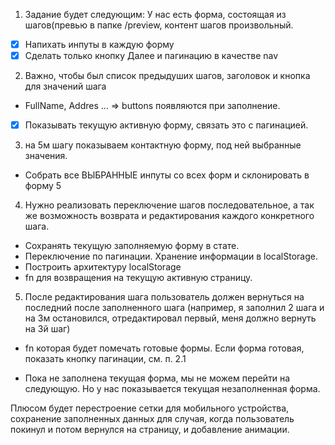 
1. Задание будет следующим: У нас есть форма, состоящая из шагов(превью в папке /preview, контент шагов произвольный.
- [x] Напихать инпуты в каждую форму
- [x] Сделать только кнопку Далее и пагинацию в качестве nav

2. Важно, чтобы был список предыдуших шагов, заголовок и кнопка для значений шага
- FullName, Addres ... => buttons появляются при заполнение.
- [x] Показывать текущую активную форму, связать это с пагинацией.

3. на 5м шагу показываем контактную форму, под ней выбранные значения. 
- Собрать все ВЫБРАННЫЕ инпуты со всех форм и склонировать в форму 5

4. Нужно реализовать переключение шагов последовательное, а так же возможность возврата и редактирования каждого конкретного шага. 
- Сохранять текущую заполняемую форму в стате. 
- Переключение по пагинации. Хранение информации в localStorage.
- Построить архитектуру localStorage
- fn для возвращения на текущую активную страницу.

5. После редактирования шага пользователь должен вернуться на последний после заполненного шага (например, я заполнил 2 шага и на 3м остановился, отредактировал первый, меня должно вернуть на 3й шаг)
- fn которая будет помечать готовые формы. Если форма готовая, показать кнопку пагинации, см. п. 2.1

- Пока не заполнена текущая форма, мы не можем перейти на следующую. Но у нас показывается текущая незаполненная форма.






Плюсом будет перестроение сетки для мобильного устройства, сохранение заполненных данных для случая, когда пользователь покинул и потом вернулся на страницу, и добавление анимации.
